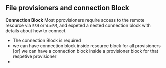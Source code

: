 ## File provisioners and connection Block
**Connection Block** Most pprovisioners require access to the remote resource via `SSH` or `WinRM`, and expeted a nested connection block with details about how to connect. 

- The connection Block is required
- we can have connection block inside resource block for all provisioners [or] we can have a connection block inside a provisioner block for that respetive provisioner 
- 